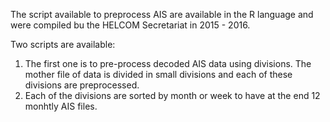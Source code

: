 
The script available to preprocess AIS are available in the R language and were compiled bu the HELCOM Secretariat in 2015 - 2016. 

Two scripts are available:

1. The first one is to pre-process decoded AIS data using divisions. The mother file of data is divided in small divisions and each of these divisions are preprocessed.
2. Each of the divisions are sorted by month or week to have at the end 12 monhtly AIS files.


